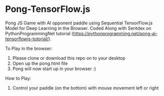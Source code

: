 # Pong-TensorFlow.js
Pong JS Game with AI opponent paddle using Sequential TensorFlow.js Model for Deep Learning in the Browser. Coded Along with Sentdex on PythonProgrammingNet tutorial (https://pythonprogramming.net/pong-ai-tensorflowjs-tutorial/).

To Play in the browser:

1. Please clone or download this repo on to your desktop
2. Open up the pong.html file
3. Pong will now start up in your browser :)

How to Play:

1. Control your paddle (on the bottom) with mouse movement left or right
